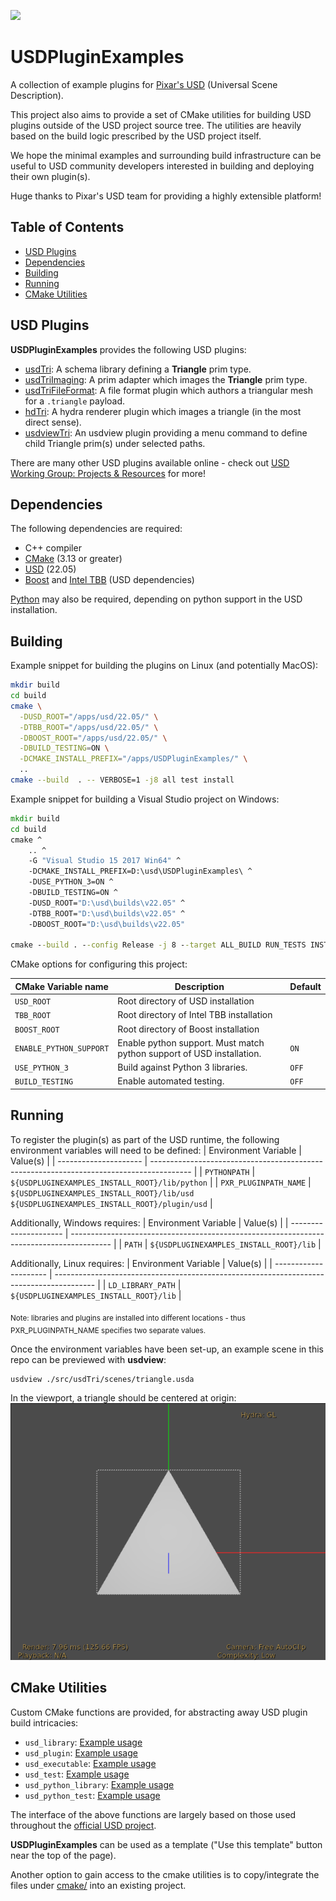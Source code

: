 <a href="https://github.com/wetadigital/USDPluginExamples/actions?query=workflow%3A%22Build+and+test%22"><img src="https://github.com/wetadigital/USDPluginExamples/workflows/Build%20and%20test/badge.svg"/></a>

# USDPluginExamples

A collection of example plugins for [Pixar's USD](https://github.com/PixarAnimationStudios/USD) (Universal Scene Description).

This project also aims to provide a set of CMake utilities for building USD plugins outside of the USD project source tree.  The utilities are heavily based on the build logic prescribed by the USD project itself. 

We hope the minimal examples and surrounding build infrastructure can be useful to USD community developers interested in building and deploying their own plugin(s).  

Huge thanks to Pixar's USD team for providing a highly extensible platform!

## Table of Contents

- [USD Plugins](#usd-plugins)
- [Dependencies](#dependencies)
- [Building](#building)
- [Running](#running)
- [CMake Utilities](#cmake-utilities)

## USD Plugins

**USDPluginExamples** provides the following USD plugins:
- [usdTri](./src/usdTri): A schema library defining a **Triangle** prim type.
- [usdTriImaging](./src/usdTriImaging): A prim adapter which images the **Triangle** prim type.
- [usdTriFileFormat](./src/usdTriFileFormat): A file format plugin which authors a triangular mesh for a `.triangle` payload.
- [hdTri](./src/hdTri): A hydra renderer plugin which images a triangle (in the most direct sense).
- [usdviewTri](./src/usdviewTri): An usdview plugin providing a menu command to define child Triangle prim(s) under selected paths.

There are many other USD plugins available online - check out [USD Working Group: Projects & Resources](https://wiki.aswf.io/display/WGUSD/USD+Projects+and+Resources) for more!

## Dependencies

The following dependencies are required:
- C++ compiler
- [CMake](https://cmake.org/documentation/) (3.13 or greater)
- [USD](https://github.com/pixaranimationstudios/USD) (22.05)
- [Boost](https://boost.org) and [Intel TBB](https://www.threadingbuildingblocks.org/) (USD dependencies)

[Python](https://www.python.org/) may also be required, depending on python support in the USD installation.

## Building

Example snippet for building the plugins on Linux (and potentially MacOS):
```bash
mkdir build
cd build
cmake \
  -DUSD_ROOT="/apps/usd/22.05/" \
  -DTBB_ROOT="/apps/usd/22.05/" \
  -DBOOST_ROOT="/apps/usd/22.05/" \
  -DBUILD_TESTING=ON \
  -DCMAKE_INSTALL_PREFIX="/apps/USDPluginExamples/" \
  ..
cmake --build  . -- VERBOSE=1 -j8 all test install
```

Example snippet for building a Visual Studio project on Windows:
```cmd
mkdir build
cd build
cmake ^
    .. ^
    -G "Visual Studio 15 2017 Win64" ^
    -DCMAKE_INSTALL_PREFIX=D:\usd\USDPluginExamples\ ^
    -DUSE_PYTHON_3=ON ^
    -DBUILD_TESTING=ON ^
    -DUSD_ROOT="D:\usd\builds\v22.05" ^
    -DTBB_ROOT="D:\usd\builds\v22.05" ^
    -DBOOST_ROOT="D:\usd\builds\v22.05"

cmake --build . --config Release -j 8 --target ALL_BUILD RUN_TESTS INSTALL
```


CMake options for configuring this project:

| CMake Variable name     | Description                                                            | Default |
| ----------------------- | ---------------------------------------------------------------------- | ------- |
| `USD_ROOT`              | Root directory of USD installation                                     |         |
| `TBB_ROOT`              | Root directory of Intel TBB installation                               |         |
| `BOOST_ROOT`            | Root directory of Boost installation                                   |         |
| `ENABLE_PYTHON_SUPPORT` | Enable python support.  Must match python support of USD installation. | `ON`    |
| `USE_PYTHON_3`          | Build against Python 3 libraries.                                      | `OFF`   |
| `BUILD_TESTING`         | Enable automated testing.                                              | `OFF`   |

## Running

To register the plugin(s) as part of the USD runtime, the following environment variables will need
to be defined:
| Environment Variable  | Value(s)                                                                                 |
| --------------------- | ---------------------------------------------------------------------------------------- |
| `PYTHONPATH`          | `${USDPLUGINEXAMPLES_INSTALL_ROOT}/lib/python`                                           |
| `PXR_PLUGINPATH_NAME` | `${USDPLUGINEXAMPLES_INSTALL_ROOT}/lib/usd`<br/>`${USDPLUGINEXAMPLES_INSTALL_ROOT}/plugin/usd` |

Additionally, Windows requires:
| Environment Variable  | Value(s)                                                                                 |
| --------------------- | ---------------------------------------------------------------------------------------- |
| `PATH`                | `${USDPLUGINEXAMPLES_INSTALL_ROOT}/lib`                                                  |

Additionally, Linux requires:
| Environment Variable  | Value(s)                                                                                 |
| --------------------- | ---------------------------------------------------------------------------------------- |
| `LD_LIBRARY_PATH`     | `${USDPLUGINEXAMPLES_INSTALL_ROOT}/lib`                                                  |

<sub>Note: libraries and plugins are installed into different locations - thus PXR_PLUGINPATH_NAME specifies
two separate values.</sub>


Once the environment variables have been set-up, an example scene in this repo can be previewed with **usdview**:
```
usdview ./src/usdTri/scenes/triangle.usda
```

In the viewport, a triangle should be centered at origin:
![Triangle](./images/triangle_in_viewport.png)

## CMake Utilities

Custom CMake functions are provided, for abstracting away USD plugin build intricacies:
- `usd_library`: [Example usage](./src/usdTri/CMakeLists.txt)
- `usd_plugin`: [Example usage](./src/hdTri/CMakeLists.txt)
- `usd_executable`: [Example usage](./src/usdTri/CMakeLists.txt#L45)
- `usd_test`: [Example usage](./src/usdTri/tests/CMakeLists.txt#L5)
- `usd_python_library`: [Example usage](./src/usdviewTri/CMakeLists.txt)
- `usd_python_test`: [Example usage](./src/usdTri/tests/CMakeLists.txt#L1)

The interface of the above functions are largely based on those used throughout the [official USD project](https://github.com/PixarAnimationStudios/USD).

**USDPluginExamples** can be used as a template ("Use this template" button near the top of the page).

Another option to gain access to the cmake utilities is to copy/integrate the files under [cmake/](./cmake) into an existing project.
